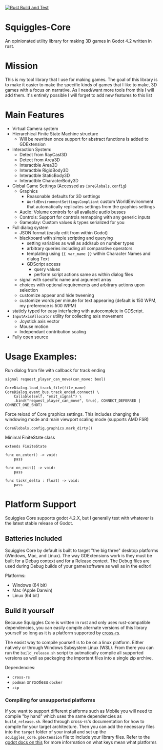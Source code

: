 [![Rust Build and Test](https://github.com/QueenOfSquiggles/Squiggles-Core/actions/workflows/rust.yml/badge.svg?branch=main)](https://github.com/QueenOfSquiggles/Squiggles-Core/actions/workflows/rust.yml)

# Squiggles-Core
An opinionated utility library for making 3D games in Godot 4.2 written in rust.

# Mission

This is my tool library that I use for making games. The goal of this library is to make it easier to make the specific kinds of games that I like to make, 3D games with a focus on narrative. As I need/want more tools from this I will add them. It's entirely possible I will forget to add new features to this list

# Main Features
- Virtual Camera system
- Hierarchical Finite State Machine structure
    - Will be rewritten once support for abstract functions is added to GDExtension
- Interaction System:
    - Detect from RayCast3D
    - Detect from Area3D
    - Interactble Area3D
    - Interactble RigidBody3D
    - Interactble StaticBody3D
    - Interactble CharacterBody3D
- Global Game Settings (Accessed as `CoreGlobals.config`)
    - Graphics
        - Reasonable defaults for 3D setttings
        - `WorldEnvironmentSettingsCompliant` custom WorldEnvironment that automatically replicates settings from the graphics settings
    - Audio: Volume controls for all available audio busses
    - Controls: Support for controls remapping with any generic inputs
    - Gameplay: Custom values & types serialized for you
- Full dialog system
    - JSON format (easily edit from within Godot)
    - blackboard with simple scripting and querying
        - setting variables as well as add/sub on number types
        - arbitrary queries including all comparative operators
        - templating using `{{ var_name }}` within Character Names and dialog Text
        - GDScript access
            - query values
            - perform script actions same as within dialog files
    - signal with specific name and argument array
    - choices with optional requirements and arbitrary actions upon selection
    - customize appear and hide tweening
    - customize words per minute for text appearing (default is 150 WPM, my preference is 500 WPM)
- staticly typed for easy interfacing with autocomplete in GDScript.
- `InputAxisAllocator` utility for collecting axis movement
    - Joystick axis vector
    - Mouse motion
    - Independant contribution scaling
- Fully open source



# Usage Examples:

Run dialog from file with callback for track ending
```gdscript
signal request_player_can_move(can_move: bool)

CoreDialog.load_track_file(file_name)
CoreDialog.event_bus.track_ended.connect( \
    Callable(self, "emit_signal") \
    .bind("request_player_can_move", true), CONNECT_DEFERRED | CONNECT_ONE_SHOT)
```

Force reload of Core graphics settings. This includes changing the windowing mode and main viewport scaling mode (supports AMD FSR)
```
CoreGlobals.config.graphics.mark_dirty()
```

Minimal FiniteState class
```gdscript
extends FiniteState

func on_enter() -> void:
    pass

func on_exit() -> void:
	pass

func tick(_delta : float) -> void:
	pass

```


# Platform Support

Squiggles Core supports godot 4.2.X, but I generally test with whatever is the latest stable release of Godot.

## Batteries Included
Squiggles Core by default is built to target "the big three" desktop platforms (Windows, Mac, and Linux). The way GDExtensions work is they must be built for a Debug context and for a Release context. The Debug files are used during Debug builds of your game/software as well as in the editor!

Platforms:
- Windows (64 bit)
- Mac (Apple Darwin)
- Linux (64 bit)


## Build it yourself
Because Squiggles Core is written in rust and only uses rust-compatible dependencies, you can easily compile alternate versions of this library yourself so long as it is a platform supported by [cross-rs](https://github.com/cross-rs/cross).

The easist way to compile yourself is to be on a linux platform. Either natively or through Windows Subsystem Linux (WSL). From there you can run the `build_release.sh` script to autmatically compile all supported versions as well as packaging the important files into a single zip archive.

Dependencies:
- `cross-rs`
- `podman` or rootless `docker`
- `zip`

### Compiling for unsupported platforms
If you want to support different platforms such as Mobile you will need to compile "by hand" which uses the same dependencies as `build_release.sh`. Read through cross-rs's documentation for how to compile for your target architecture.
Then you can add the necessary files into the `target` folder of your install and set up the `squiggles_core.gdextension` file to include your library files. Refer to the [godot docs on this](https://docs.godotengine.org/en/stable/tutorials/scripting/gdextension/gdextension_cpp_example.html#using-the-gdextension-module) for more information on what keys mean what platforms
